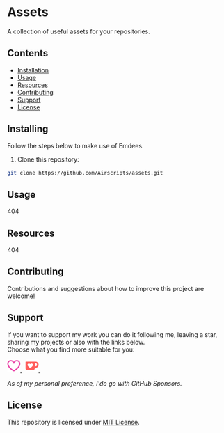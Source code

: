 # Assets
A collection of useful assets for your repositories.

## Contents
- [Installation](#installation)
- [Usage](#usage)
- [Resources](#resources)
- [Contributing](#contributing)
- [Support](#support)
- [License](#license)

## Installing
Follow the steps below to make use of Emdees.

1. Clone this repository:
```bash
git clone https://github.com/Airscripts/assets.git
```

## Usage
404

## Resources
404

## Contributing
Contributions and suggestions about how to improve this project are welcome!

## Support
If you want to support my work you can do it following me, leaving a star, sharing my projects or also with the links below.  
Choose what you find more suitable for you:  

<a href="https://sponsor.airscript.it" target="blank">
  <img src="https://raw.githubusercontent.com/airscripts/assets/main/images/github-sponsors.svg" alt="GitHub Sponsors" width="30px" />
</a>&nbsp;
<a href="https://kofi.airscript.it" target="blank">
  <img src="https://raw.githubusercontent.com/airscripts/assets/main/images/kofi.svg" alt="Kofi" width="30px" />
</a>&nbsp;

*As of my personal preference, I'do go with GitHub Sponsors.*

## License  
This repository is licensed under [MIT License](https://github.com/Airscripts/assets/blob/main/LICENSE).
